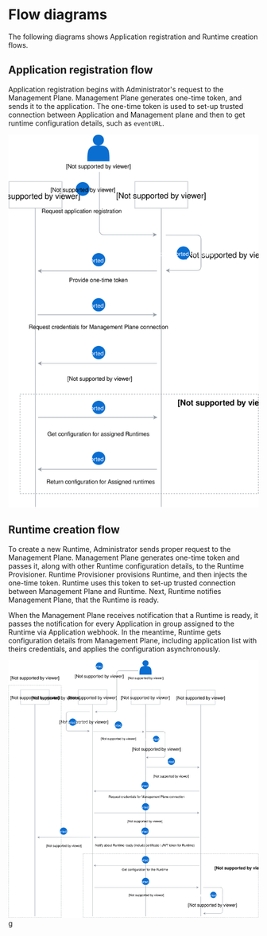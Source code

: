 # Flow diagrams

The following diagrams shows Application registration and Runtime creation flows.

## Application registration flow

Application registration begins with Administrator's request to the Management Plane. Management Plane generates one-time token, and sends it to the application. The one-time token is used to set-up trusted connection between Application and Management plane and then to get runtime configuration details, such as `eventURL`.

![](./assets/app-registration-flow.svg)

## Runtime creation flow

To create a new Runtime, Administrator sends proper request to the Management Plane. Management Plane generates one-time token and passes it, along with other Runtime configuration details, to the Runtime Provisioner. Runtime Provisioner provisions Runtime, and then injects the one-time token. Runtime uses this token to set-up trusted connection between Management Plane and Runtime. Next, Runtime notifies Management Plane, that the Runtime is ready.

When the Management Plane receives notification that a Runtime is ready, it passes the notification for every Application in group assigned to the Runtime via Application webhook. In the meantime, Runtime gets configuration details from Management Plane, including application list with theirs credentials, and applies the configuration asynchronously.

![](./assets/runtime-creation-flow.svg)g